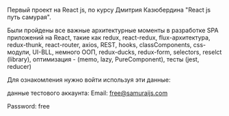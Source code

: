 Первый проект на React js, по курсу Дмитрия Казюбердина "React js путь самурая".

Были пройдены все важные архитектурные моменты в разработке SPA приложений на React, такие как redux, react-redux, flux-архитектура, redux-thunk, react-router, axios, REST, hooks, classComponents, css-модули, UI-BLL, немного ООП, redux-ducks, redux-form, selectors, reselct (library), оптимизация - (memo, lazy, PureComponent), тесты (jest, reducer)

Для ознакомления нужно войти используя эти данные:

данные тестового аккаунта:
Email: free@samuraijs.com

Password: free
